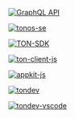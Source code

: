 [![GraphQL API](https://img.shields.io/github/v/release/tonlabs/ton-q-server?label=GraphQL%20API)](https://github.com/tonlabs/ton-q-server)

[![tonos-se](https://img.shields.io/docker/v/tonlabs/local-node?color=blue&label=tonos-se)](https://github.com/tonlabs/tonos-se)

[![TON-SDK](https://img.shields.io/github/v/release/tonlabs/TON-SDK?label=TON-SDK)](https://github.com/tonlabs/TON-SDK)

[![ton-client-js](https://img.shields.io/github/lerna-json/v/tonlabs/ton-client-js?label=ton-client-js)](https://www.npmjs.com/org/tonclient)

[![appkit-js](https://img.shields.io/npm/v/@tonclient/appkit?color=blue&label=appkit-js)](https://www.npmjs.com/package/@tonclient/appkit)

[![tondev](https://img.shields.io/npm/v/tondev?color=blue&label=tondev)](https://www.npmjs.com/package/tondev)

[![tondev-vscode](https://img.shields.io/visual-studio-marketplace/v/TONLabs.tondev?color=blue&label=tondev-vscode)](https://marketplace.visualstudio.com/items?itemName=TONLabs.tondev)
